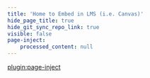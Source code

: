 ```yaml
---
title: 'Home to Embed in LMS (i.e. Canvas)'
hide_page_title: true
hide_git_sync_repo_link: true
visible: false
page-inject:
    processed_content: null
---
```


[plugin:page-inject](/home/_unit-preparations)
